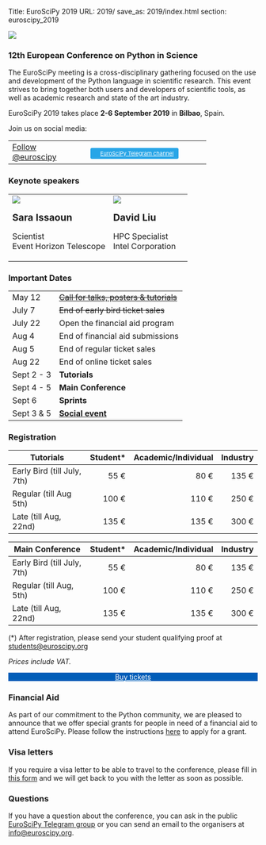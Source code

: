 Title: EuroSciPy 2019
URL: 2019/
save_as: 2019/index.html
section: euroscipy_2019

![](../static/2019/bilbao.jpeg)

### 12th European Conference on Python in Science

The EuroSciPy meeting is a cross-disciplinary gathering focused on the use and development
of the Python language in scientific research. This event strives to bring together both
users and developers of scientific tools, as well as academic research and state of the art
industry.

EuroSciPy 2019 takes place **2-6 September 2019** in **Bilbao**, Spain.

Join us on social media:

<table style="width: 400px;">
  <tr>
  <td style="width: 150px">
<a href="https://twitter.com/euroscipy?ref_src=twsrc%5Etfw" class="twitter-follow-button" data-show-count="false">Follow @euroscipy</a>
<script async src="https://platform.twitter.com/widgets.js" charset="utf-8"></script>
  </td>
  <td style="width: 250px; padding-top: 8px;">
  <a target="_blank" href="https://t.me/euroscipy" style=" background-image: url(../static/2019/telegram.ico); background-repeat: no-repeat; background-color: #27a5e7; background-position: 3px 2px; color: white; height: 20; font-size: 11px; padding: 4px 10px 4px 20px; border-radius: 3px;">EuroSciPy Telegram channel</a>
  </td>
</table>

### Keynote speakers

<table class="projects">
    <tr>
        <td>
            <img src="../static/2019/keynotes/sara.png"/>
            <p style="margin-bottom: 3px;">
                <b style="font-size: 1.2em;">Sara Issaoun</b>
            </p>
            <p>
                Scientist<br/>
                Event Horizon Telescope
            </p>
        </td>
        <td>
            <img src="../static/2019/keynotes/david.png"/>
            <p style="margin-bottom: 3px;">
                <b style="font-size: 1.2em;">David Liu</b>
            </p>
            <p>
                HPC Specialist<br/>
                Intel Corporation
            </p>
        </td>
        <td>
        </td>
    </tr>
</table>

### Important Dates

|            |                                                                                   |
|------------|-----------------------------------------------------------------------------------|
| May 12     | <s>[Call for talks, posters & tutorials](https://pretalx.com/euroscipy-2019/)</s> |
| July 7     | <s>End of early bird ticket sales</s>                                             |
| July 22    | Open the financial aid program                                                    |
| Aug 4      | End of financial aid submissions                                                  |
| Aug 5      | End of regular ticket sales                                                       |
| Aug 22     | End of online ticket sales                                                        |
| Sept 2 - 3 | **Tutorials**                                                                     |
| Sept 4 - 5 | **Main Conference**                                                               |
| Sept 6     | **Sprints**                                                                       |
| Sept 3 & 5 | [**Social event**](networking.html)                                               |

### Registration<a name="registration"></a>

| Tutorials                   | Student* | Academic/Individual | Industry |
|-----------------------------|---------:|--------------------:|---------:|
| Early Bird (till July, 7th) | 55 €     | 80 €                | 135 €    |
| Regular (till Aug 5th)      | 100 €    | 110 €               | 250 €    |
| Late (till Aug, 22nd)       | 135 €    | 135 €               | 300 €    |

| Main Conference             | Student* | Academic/Individual | Industry |
|-----------------------------|---------:|--------------------:|---------:|
| Early Bird (till July, 7th) | 55 €     | 80 €                | 135 €    |
| Regular (till Aug, 5th)     | 100 €    | 110 €               | 250 €    |
| Late (till Aug, 22nd)       | 135 €    | 135 €               | 300 €    |


(*)  After registration, please send your student qualifying proof at
<a href="mailto:students@euroscipy.org">students@euroscipy.org</a>

_Prices include VAT._

<div style="width: 100%; text-align: center;">
    <div class="button" style="background-color: #005db8;">
        <a href="https://ti.to/acpyss/euroscipy-2019"
           style="color: white;"
           target="_blank">Buy tickets</a>
    </div>
</div>

### Financial Aid<a name="finaid"></a>

As part of our commitment to the Python community, we are pleased to announce
that we offer special grants for people in need of a financial aid to attend
EuroSciPy. Please follow the instructions [here](finaid.html) to apply for a grant.

### Visa letters<a name="visa"></a>

If you require a visa letter to be able to travel to the conference, please fill in
[this form](https://forms.gle/6VcSPh5sMSzNtJap9) and we will get back to you with the letter as soon as possible.

### Questions <a name="questions"></a>

If you have a question about the conference, you can ask in the public
[EuroSciPy Telegram group](https://t.me/euroscipy) or you can send an email
to the organisers at <a href="info@euroscipy.org">info@euroscipy.org</a>.
